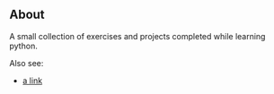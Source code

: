 ## About

A small collection of exercises and projects completed while learning python.

Also see:
* [a link](https://github.com/joembis/weather_texter)
